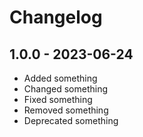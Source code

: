 # Changelog

## 1.0.0 - 2023-06-24

- Added something
- Changed something
- Fixed something
- Removed something
- Deprecated something
